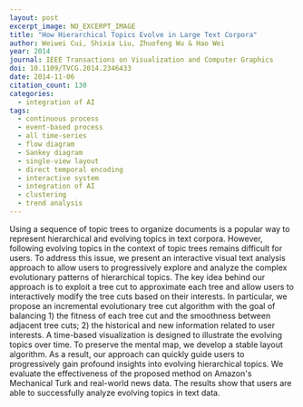 ```yaml
---
layout: post
excerpt_image: NO_EXCERPT_IMAGE
title: "How Hierarchical Topics Evolve in Large Text Corpora"
author: Weiwei Cui, Shixia Liu, Zhuofeng Wu & Hao Wei
year: 2014
journal: IEEE Transactions on Visualization and Computer Graphics
doi: 10.1109/TVCG.2014.2346433
date: 2014-11-06
citation_count: 130
categories:
  - integration of AI
tags:
  - continuous process
  - event-based process
  - all time-series
  - flow diagram
  - Sankey diagram
  - single-view layout
  - direct temporal encoding
  - interactive system
  - integration of AI
  - clustering
  - trend analysis
---
```

Using a sequence of topic trees to organize documents is a popular way to represent hierarchical and evolving topics in text corpora. However, following evolving topics in the context of topic trees remains difficult for users. To address this issue, we present an interactive visual text analysis approach to allow users to progressively explore and analyze the complex evolutionary patterns of hierarchical topics. The key idea behind our approach is to exploit a tree cut to approximate each tree and allow users to interactively modify the tree cuts based on their interests. In particular, we propose an incremental evolutionary tree cut algorithm with the goal of balancing 1) the fitness of each tree cut and the smoothness between adjacent tree cuts; 2) the historical and new information related to user interests. A time-based visualization is designed to illustrate the evolving topics over time. To preserve the mental map, we develop a stable layout algorithm. As a result, our approach can quickly guide users to progressively gain profound insights into evolving hierarchical topics. We evaluate the effectiveness of the proposed method on Amazon's Mechanical Turk and real-world news data. The results show that users are able to successfully analyze evolving topics in text data.
